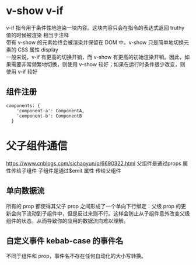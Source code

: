 # v-show v-if
v-if 指令用于条件性地渲染一块内容。这块内容只会在指令的表达式返回 truthy 值的时候被渲染
相当于注释   
带有 v-show 的元素始终会被渲染并保留在 DOM 中。v-show 只是简单地切换元素的 CSS 属性 display    
一般来说，v-if 有更高的切换开销，而 v-show 有更高的初始渲染开销。因此，如果需要非常频繁地切换，则使用 v-show 较好；如果在运行时条件很少改变，则使用 v-if 较好
## 组件注册
```
components: {
    'component-a': ComponentA,
    'component-b': ComponentB
  }
```
# 父子组件通信
https://www.cnblogs.com/sichaoyun/p/6690322.html
父组件是通过props 属性传给子组件
子组件是通过$emit 属性 传给父组件

## 单向数据流
所有的 prop 都使得其父子 prop 之间形成了一个单向下行绑定：父级 prop 的更新会向下流动到子组件中，但是反过来则不行。这样会防止从子组件意外改变父级组件的状态，从而导致你的应用的数据流向难以理解。
## 自定义事件   kebab-case 的事件名
不同于组件和 prop，事件名不存在任何自动化的大小写转换。